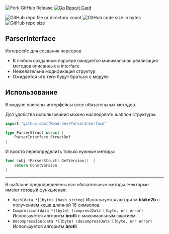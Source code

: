 ![Fork GitHub Release](https://img.shields.io/github/v/release/fRead-dev/ParserInterface)
[![Go Report Card](https://goreportcard.com/badge/github.com/fRead-dev/ParserInterface)](https://goreportcard.com/report/github.com/fRead-dev/ParserInterface)

![GitHub repo file or directory count](https://img.shields.io/github/directory-file-count/fRead-dev/ParserInterface?color=orange)
![GitHub code size in bytes](https://img.shields.io/github/languages/code-size/fRead-dev/ParserInterface?color=green)
![GitHub repo size](https://img.shields.io/github/repo-size/fRead-dev/ParserInterface)

## ParserInterface

Интерфейс для создания парсеров
- В любом созданном парсере ожидается минимальная реализация методов описанных в interface
- Нежелательна модификация структур
- Ожидается что теги будут браться с модуля

## Использование

В модуле описаны интерфейсы всех обязательных методов.

Для удобства использования можно наследовать шаблон структуры:
```go
import "github.com/fRead-dev/ParserInterface"

type ParserStruct struct {
	ParserInterface.StructDef
}
```
И просто переопределить только нужные методы:
```go
func (obj *ParserStruct) GetVersion()  {
	return ConstVersion
}
```

---

В шаблоне предопределены все обязательные методы. Некторые имеют готовый функционал:
- `Hash(data *[]byte) (hash string)` Используется алгоритм **blake2b** с получением хеша длинной 16 символов.
- `Сompression(data *[]byte) (compressData []byte, err error)` Используется алгоритм **brotli** с максимальным сжатием.
- `Decompression(data *[]byte) (decompressData []byte, err error)` Используется алгоритм **brotli**